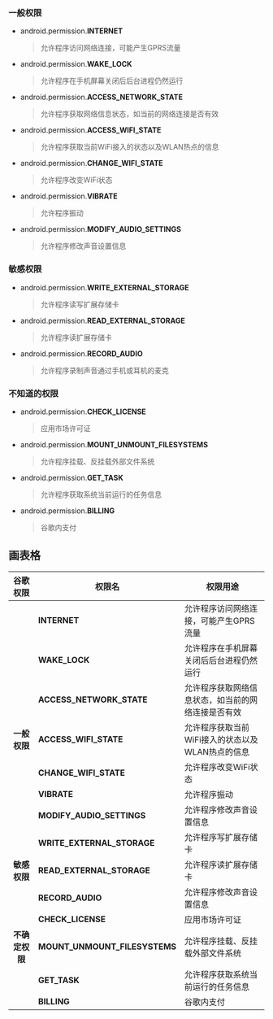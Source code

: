 ### 一般权限
* android.permission.**INTERNET**
    >允许程序访问网络连接，可能产生GPRS流量
* android.permission.**WAKE_LOCK**
    >允许程序在手机屏幕关闭后后台进程仍然运行
* android.permission.**ACCESS_NETWORK_STATE**
    >允许程序获取网络信息状态，如当前的网络连接是否有效
* android.permission.**ACCESS_WIFI_STATE**
    >允许程序获取当前WiFi接入的状态以及WLAN热点的信息
* android.permission.**CHANGE_WIFI_STATE**
    >允许程序改变WiFi状态
* android.permission.**VIBRATE**
    >允许程序振动
* android.permission.**MODIFY_AUDIO_SETTINGS**
    >允许程序修改声音设置信息
### 敏感权限
* android.permission.**WRITE_EXTERNAL_STORAGE**
    >允许程序读写扩展存储卡
* android.permission.**READ_EXTERNAL_STORAGE**
    >允许程序读扩展存储卡
* android.permission.**RECORD_AUDIO**
    >允许程序录制声音通过手机或耳机的麦克
### 不知道的权限
* android.permission.**CHECK_LICENSE**
    >应用市场许可证
* android.permission.**MOUNT_UNMOUNT_FILESYSTEMS**
    >允许程序挂载、反挂载外部文件系统
* android.permission.**GET_TASK**
    >允许程序获取系统当前运行的任务信息
* android.permission.**BILLING**
    >谷歌内支付



## 画表格
| **谷歌权限**   | 权限名                        | 权限用途                                           |
| :------------: | ----------------------------- | -------------------------------------------------- |
|                | **INTERNET**                  | 允许程序访问网络连接，可能产生GPRS流量             |
|                | **WAKE_LOCK**                 | 允许程序在手机屏幕关闭后后台进程仍然运行           |
|                | **ACCESS_NETWORK_STATE**      | 允许程序获取网络信息状态，如当前的网络连接是否有效 |
| **一般权限**   | **ACCESS_WIFI_STATE**         | 允许程序获取当前WiFi接入的状态以及WLAN热点的信息   |
|                | **CHANGE_WIFI_STATE**         | 允许程序改变WiFi状态                               |
|                | **VIBRATE**                   | 允许程序振动                                       |
|                | **MODIFY_AUDIO_SETTINGS**     | 允许程序修改声音设置信息                           |
|                | **WRITE_EXTERNAL_STORAGE**    | 允许程序写扩展存储卡                               |
| **敏感权限**   | **READ_EXTERNAL_STORAGE**     | 允许程序读扩展存储卡                               |
|                | **RECORD_AUDIO**              | 允许程序修改声音设置信息                           |
|                | **CHECK_LICENSE**             | 应用市场许可证                                     |
| **不确定权限** | **MOUNT_UNMOUNT_FILESYSTEMS** | 允许程序挂载、反挂载外部文件系统                   |
|                | **GET_TASK**                  | 允许程序获取系统当前运行的任务信息                 |
|                | **BILLING**                   | 谷歌内支付                                         |